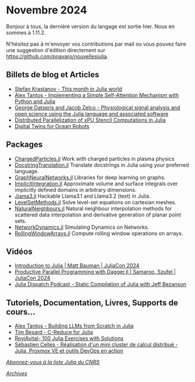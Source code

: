 # Novembre 2024 

Bonjour à tous, la dernière version du langage est sortie hier. Nous en sommes à 1.11.2.

N'hésitez pas à m'envoyer vos contributions par mail ou vous pouvez faire une suggestion d'édition directement sur
https://github.com/pnavaro/nouvellesjulia.


## Billets de blog et Articles

- [Stefan Krastanov - This month in Julia world](https://discourse.julialang.org/c/community/news/66)
- [Alex Tantos - Implementing a Simple Self-Attention Mechanism with Python and Julia](https://juliazoid.com/implementing-attention-mechanisms-with-python-and-julia-f453c2728364)
- [George Datseris and Jacob Zelco - Physiological signal analysis and open science using the Julia language and associated software](https://www.frontiersin.org/journals/network-physiology/articles/10.3389/fnetp.2024.1478280/full)
- [Distributed Parallelization of xPU Stencil Computations in Julia](https://proceedings.juliacon.org/papers/10.21105/jcon.00137)
- [Digital Twins for Ocean Robots](https://proceedings.juliacon.org/papers/10.21105/jcon.00164)

## Packages

- [ChargedParticles.jl](https://github.com/Beforerr/ChargedParticles.jl) Work with charged particles in plasma physics
- [DocstringTranslation.jl](https://github.com/AtelierArith/DocstringTranslation.jl) Translate docstrings in Julia using your preferred language.
- [GraphNeuralNetworks.jl](https://github.com/JuliaGraphs/GraphNeuralNetworks.jl) Libraries for deep learning on graphs.
- [ImplicitIntegration.jl](https://github.com/maltezfaria/ImplicitIntegration.jl) Approximate volume and surface integrals over implicitly defined domains in arbitrary dimensions.
- [Jjama3.jl](https://github.com/MurrellGroup/Jjama3.jl) Hackable Llama3.1 and Llama3.2 (text) in Julia.
- [LevelSetMethods.jl](https://github.com/maltezfaria/LevelSetMethods.jl) Solve level-set equations on cartesian meshes.
- [NaturalNeighbours.jl](https://github.com/DanielVandH/NaturalNeighbours.jl) Natural neighbour interpolation methods for scattered data interpolation and derivative generation of planar point sets.
- [NetworkDynamics.jl](https://github.com/JuliaDynamics/NetworkDynamics.jl) Simulating Dynamics on Networks.
- [RollingWindowArrays.jl](https://github.com/simeonschaub/RollingWindowArrays.jl) Compute rolling window operations on arrays.

## Vidéos

- [Introduction to Julia | Matt Bauman | JuliaCon 2024](https://youtu.be/7hVV5uoEo-0?si=ECteJQDw4DhPHBjl)
- [Productive Parallel Programming with Dagger.jl | Samaroo, Szufel | JuliaCon 2024](https://youtu.be/ENq05cxw1eY?si=u8bnEv_hPDIzxuBK)
- [Julia Dispatch Podcast - Static Compilation of Julia with Jeff Bezanson](https://www.youtube.com/watch?v=4CV5SG3OLMw)

## Tutoriels, Documentation, Livres, Supports de cours...

- [Alex Tantos - Building LLMs from Scratch in Julia](https://github.com/atantos/Build_LLMs_from_Scratch_in_Julia)
- [Tim Besard - C-Reduce for Julia](https://github.com/maleadt/creduce_julia)
- [RoyiAvital- 100 Julia Exercises with Solutions](https://github.com/RoyiAvital/Julia100Exercises)
- [Sébastien Celles - Réalisation d'un mini cluster de calcul distribué - Julia, Proxmox VE et outils DevOps en action](https://s-celles.github.io/articles/homelab_minicluster_calc/)


[*Abonnez-vous à la liste Julia du CNRS*](https://listes.services.cnrs.fr/wws/subscribe/julia)

[*Archives*](https://pnavaro.github.io/NouvellesJulia)
